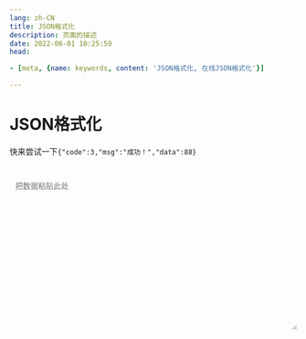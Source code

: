 ```yaml
---
lang: zh-CN   
title: JSON格式化  
description: 页面的描述  
date: 2022-06-01 10:25:59  
head:

- [meta, {name: keywords, content: 'JSON格式化, 在线JSON格式化'}]

---
```


# JSON格式化

快来尝试一下`{"code":3,"msg":"成功！","data":88}`


<br>
<label style="display: flex;">
   <textarea class="jf-textarea" ref="value" placeholder="把数据粘贴此处" v-model="value"></textarea>
</label>
<br><br>
<label>
    <M-Button @click="format()" text="格式化" type="primary"></M-Button>
    &nbsp;&nbsp; 
    <M-Button @click="clear()" text="清除"></M-Button>
</label>

<script>

export default {
  name: 'JsonFormat',
  data(){
    return {
        value: "",
    }
  },
  methods: {
        format() {
            if(!this.value) {
                return;
            }
            let parse;
            try {
                parse = JSON.parse(this.value);
            } catch (e) {
                console.log(e);
                $warning("数据格式有误，请先检查！");
                return;
            }
            this.value = JSON.stringify(parse, undefined, 3)
        },
        clear() {
            this.value = "";
        }
  },
  mounted() {
        this.$refs.value.focus()
  },
}
</script>

<style scoped>

.jf-textarea{
    overflow: hidden;
    overflow-wrap: break-word; 
    max-height: 500px;
    min-height: 272px;
    resize: vertical;
    width: 100%;
    max-width: 100%;
    border-radius: 5px;
    outline: none;
    background-color: var(--c-bg);
    transition: background-color var(--t-color),border-color var(--t-color);
    color: var(--c-text);
    padding: 0.75em;
    border: 1px solid var(--c-border);
}
</style>

<Comment></Comment>
